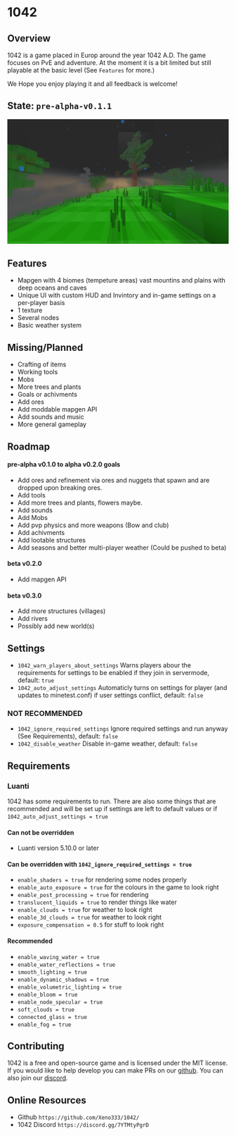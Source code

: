 # 1042

## Overview
1042 is a game placed in Europ around the year 1042 A.D. The game focuses on PvE and adventure. At the moment it is a bit limited but still playable at the basic level (See `Features` for more.)

We Hope you enjoy playing it and all feedback is welcome!


## State: `pre-alpha-v0.1.1`
![pre-alpha-v0.1.0](menu/background.2.png)


## Features
- Mapgen with 4 biomes (tempeture areas) vast mountins and plains with deep oceans and caves
- Unique UI with custom HUD and Invintory and in-game settings on a per-player basis
- 1 texture
- Several nodes
- Basic weather system


## Missing/Planned
- Crafting of items
- Working tools
- Mobs
- More trees and plants
- Goals or achivments
- Add ores
- Add moddable mapgen API
- Add sounds and music
- More general gameplay


## Roadmap

#### pre-alpha v0.1.0 to alpha v0.2.0 goals
- Add ores and refinement via ores and nuggets that spawn and are dropped upon breaking ores.
- Add tools
- Add more trees and plants, flowers maybe.
- Add sounds
- Add Mobs
- Add pvp physics and more weapons (Bow and club)
- Add achivments
- Add lootable structures
- Add seasons and better multi-player weather (Could be pushed to beta)

#### beta v0.2.0
- Add mapgen API

#### beta v0.3.0
- Add more structures (villages)
- Add rivers
- Possibly add new world(s)


## Settings

- `1042_warn_players_about_settings` Warns players abour the requirements for settings to be enabled if they join in servermode, default: `true`
- `1042_auto_adjust_settings` Automaticly turns on settings for player (and updates to minetest.conf) if user settings conflict, default: `false`

### NOT RECOMMENDED
- `1042_ignore_required_settings` Ignore required settings and run anyway (See Requirements), default: `false`
- `1042_disable_weather` Disable in-game weather, default: `false`

## Requirements

### Luanti
1042 has some requirements to run. There are also some things that are recommended and will be set up if settings are left to default values or if `1042_auto_adjust_settings = true`

#### Can not be overridden
- Luanti version 5.10.0 or later

#### Can be overridden with `1042_ignore_required_settings = true`
- `enable_shaders = true` for rendering some nodes properly
- `enable_auto_exposure = true` for the colours in the game to look right
- `enable_post_processing = true` for rendering
- `translucent_liquids = true` to render things like water
- `enable_clouds = true` for weather to look right
- `enable_3d_clouds = true` for weather to look right
- `exposure_compensation = 0.5` for stuff to look right

#### Recommended
- `enable_waving_water = true`
- `enable_water_reflections = true`
- `smooth_lighting = true`
- `enable_dynamic_shadows = true`
- `enable_volumetric_lighting = true`
- `enable_bloom = true`
- `enable_node_specular = true`
- `soft_clouds = true`
- `connected_glass = true`
- `enable_fog = true`


## Contributing
1042 is a free and open-source game and is licensed under the MIT license. If you would like to help develop you can make PRs on our [github](https://github.com/Xeno333/1042/). You can also join our [discord](https://github.com/Xeno333/1042/).


## Online Resources
- Github `https://github.com/Xeno333/1042/`
- 1042 Discord `https://discord.gg/7YTMtyPgrD`